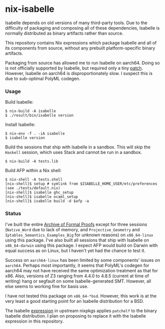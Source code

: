# nix-isabelle

Isabelle depends on old versions of many third-party tools. Due to the difficulty of packaging and composing all of these dependencies, Isabelle is normally distributed as binary artifacts rather than source.

This repository contains Nix expressions which package Isabelle and all of its components from source, without any prebuilt platform-specific binary artifacts.

Packaging from source has allowed me to run Isabelle on aarch64. Doing so is not officially supported by Isabelle, but required only a tiny [patch](./isabelle/patches/add-platform-aarch64.patch). However, Isabelle on aarch64 is disproportionately slow. I suspect this is due to sub-optimal PolyML codegen.

### Usage

Build Isabelle:
```
$ nix-build -A isabelle
$ ./result/bin/isabelle version
```

Install Isabelle:
```
$ nix-env -f . -iA isabelle
$ isabelle version
```

Build the sessions that ship with Isabelle in a sandbox.
This will skip the `Haskell` session, which uses Stack and cannot be run in a sandbox.
```
$ nix-build -A tests.lib
```

Build AFP within a Nix shell:
```
$ nix-shell -A tests.shell
[nix-shell]$ setup # symlink from $ISABELLE_HOME_USER/etc/preferences (see ./tests/default.nix)
[nix-shell]$ isabelle ghc_setup
[nix-shell]$ isabelle ocaml_setup
[nix-shell]$ isabelle build -d $afp -a
```

### Status

I've built the entire [Archive of Formal Proofs](https://www.isa-afp.org/) except for three sessions (`Native_Word` due to lack of memory, and `Projective_Geometry` and `Iptables_Semantics_Examples_Big` for unknown reasons) on `x86_64-linux` using this package.
I've also built all sessions that ship with Isabelle on `x86_64-darwin` using this package.
I expect AFP would build on Darwin with equal success as on Linux, but I haven't yet had the chance to test it.

Success on `aarch64-linux` has been limited by some components' issues on `aarch64`.  Perhaps most importantly, it seems that PolyML's codegen for aarch64 may not have received the same optimization treatment as that for x86. Also, versions of Z3 ranging from 4.4.0 to 4.8.5 (current at time of writing) hang or segfault on some Isabelle-generated SMT. However, all else seems to working fine for basis use.

I have not tested this package on `x86_64-*bsd`. However, this work is at the very least a good starting point for an Isabelle distribution for a BSD.

The Isabelle [expression](https://github.com/NixOS/nixpkgs/blob/master/pkgs/applications/science/logic/isabelle/default.nix) in upstream nixpkgs applies `patchelf` to the binary Isabelle distribution. I plan on proposing to replace it with the Isabelle expression in this repository.
